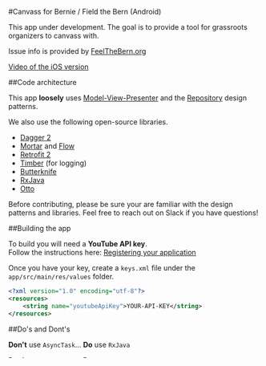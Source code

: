 #Canvass for Bernie / Field the Bern (Android)

This app under development. The goal is to provide a tool for grassroots organizers to canvass with.  

Issue info is provided by [FeelTheBern.org](http://FeelTheBern.org)

[Video of the iOS version](http://cl.ly/113H0T2u350V)  


##Code architecture

This app **loosely** uses [Model-View-Presenter](https://en.wikipedia.org/wiki/Model%E2%80%93view%E2%80%93presenter) and the [Repository](http://code.tutsplus.com/tutorials/the-repository-design-pattern--net-35804) design patterns.  

We also use the following open-source libraries.  


* [Dagger 2](http://google.github.io/dagger/)
* [Mortar](https://github.com/square/mortar) and [Flow](https://github.com/square/flow)
* [Retrofit 2](https://github.com/square/retrofit)
* [Timber](https://github.com/JakeWharton/timber) (for logging)
* [Butterknife](https://github.com/JakeWharton/butterknife)
* [RxJava](https://github.com/ReactiveX/RxJava)
* [Otto](https://github.com/square/otto)

Before contributing, please be sure your are familiar with the design patterns and libraries. 
Feel free to reach out on Slack if you have questions!


##Building the app

To build you will need a **YouTube API key**.  
Follow the instructions here: [Registering your application](https://developers.google.com/youtube/android/player/register)

Once you have your key, create a `keys.xml` file under the `app/src/main/res/values` folder.  
```xml
<?xml version="1.0" encoding="utf-8"?>
<resources>
    <string name="youtubeApiKey">YOUR-API-KEY</string>
</resources>
```

##Do's and Dont's

**Don't** use `AsyncTask`...   **Do** use `RxJava`

**Don't** use `Fragments`...   **Do** use `Flow`

##Git

Please follow the [git-flow](http://nvie.com/posts/a-successful-git-branching-model/) branching and branch naming convention

##Issue data from FeelTheBern.org

The JSON for the FeeTheBern issues can be found at:
[http://feelthebern.org/ftb-json/](http://feelthebern.org/ftb-json/)


####Structure

There are two important model types returned by FTB: `Collection` and `Page`  

Custom deserializers `CollectionDeserializers` and `PageContentDeserializer` are passed to `Gson` which is passed to `Retrofit` to do the work.

#####Collections


The endpoint returns a custom model type called a `Collection`  

Collections contain an array `items` which can contain other `Collections` or `Pages`

```
collection
 +-items  
     +-page
     +-collection
         +-items  
             +-page
             +-page
     +-page
     +-collection
         +-items [array] 
             +-page
             +-page
             +-page 
               +-content [array]
```

#####Page Content

'content' array items *roughly* equate to HTML nodes such as  
* `h1`  
* `h2`  
* `h3`  
* `p`  
* `img`  
* `nav`  
* `video`  
  
